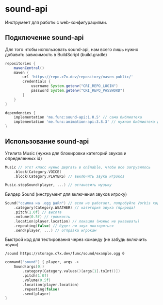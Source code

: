 # sound-api
Инструмент для работы с web-конфигурациями.

## Подключение sound-api
Для того чтобы использовать sound-api, нам всего лишь
нужно добавить зависимость в BuildScript (build.gradle)

```groovy
repositories {
    mavenCentral()
    maven {
        url 'https://repo.c7x.dev/repository/maven-public/'
        credentials {
            username System.getenv("CRI_REPO_LOGIN")
            password System.getenv("CRI_REPO_PASSWORD")
        }
    }
}

dependencies {
    implementation 'me.func:sound-api:1.0.5' // сама библиотека
    implementation 'me.func:animation-api:3.8.3' // нужная библиотека для работы
}
```

## Использование sound-api

Утилита Music (нужна для блокировки категорий звуков и определенных id)
```kotlin
Music // этот класс нужно дергать в onEnable, чтобы все загрузилось
    .block(Category.VOICE) 
    .block(Category.PLAYERS) // выключить звуки игроков
```

```kotlin
Music.stopSound(player, ...) // остановить музыку
```

Билдер Sound (инструмент для включения звуков игроку)
```kotlin
Sound("ссылка на .ogg файл") // если не работает, попробуйте Vorbis кодировку
    .category(Category.WEATHER) // категория звука (природа)
    .pitch(1.0f) // высота
    .volume(0.5f) // громкость
    .location(player.location) // локация (можно не указывать)
    .repeating(false) // будет ли звук повторяться
    .send(player, ...) // отправка игрокам
```

Быстрой код для тестирования через команду (не забудь включить звуки)

`/sound https://storage.c7x.dev/func/sound/example.ogg 0`

```kotlin
command("sound") { player, args ->
    Sound(args[0])
        .category(Category.values()[args[1].toInt()])
        .pitch(1.0f)
        .volume(0.5f)
        .location(player.location)
        .repeating(false)
        .send(player)
}
```


